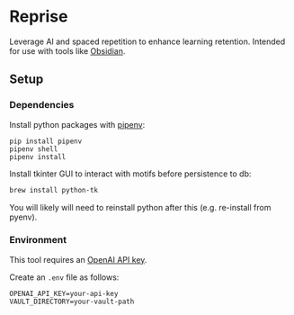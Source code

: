 # Reprise
Leverage AI and spaced repetition to enhance learning retention. Intended for use with tools like [Obsidian](https://obsidian.md/).

## Setup
### Dependencies
Install python packages with [pipenv](https://pipenv.pypa.io/en/latest/):
```
pip install pipenv
pipenv shell
pipenv install
```

Install tkinter GUI to interact with motifs before persistence to db:
```sh
brew install python-tk
```
You will likely will need to reinstall python after this (e.g. re-install from pyenv).

### Environment
This tool requires an [OpenAI API key](https://platform.openai.com/api-keys).

Create an `.env` file as follows:
```
OPENAI_API_KEY=your-api-key
VAULT_DIRECTORY=your-vault-path
```
